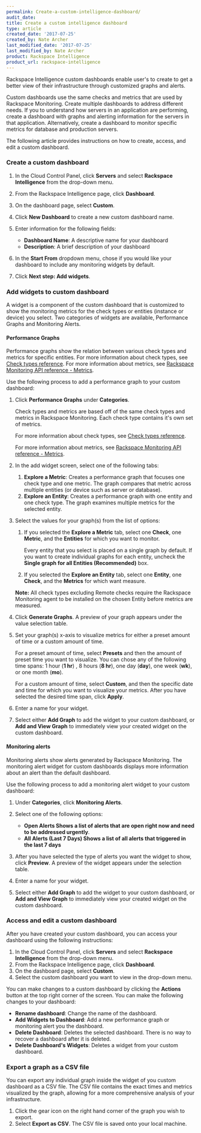 ```yaml
---
permalink: Create-a-custom-intelligence-dashboard/
audit_date:
title: Create a custom intelligence dashboard
type: article
created_date: '2017-07-25'
created_by: Nate Archer
last_modified_date: '2017-07-25'
last_modified_by: Nate Archer
product: Rackspace Intelligence
product_url: rackspace-intelligence
---
```


Rackspace Intelligence custom dashboards enable user's to create to get a better view of their infrastructure through customized graphs and alerts.

Custom dashboards use the same checks and metrics that are used by Rackspace Monitoring. Create multiple dashboards to address different needs. If you to understand how servers in an application are performing, create a dashboard with graphs and alerting information for the servers in that application. Alternatively, create a dashboard to monitor specific metrics for database and production servers.

The following article provides instructions on how to create, access, and edit a custom dashboard.

### Create a custom dashboard

1. In the Cloud Control Panel, click **Servers** and select **Rackspace Intelligence** from the drop-down menu.
2. From the Rackspace Intelligence page, click **Dashboard**.
3. On the dashboard page, select **Custom**.
4. Click **New Dashboard** to create a new custom dashboard name.
5. Enter information for the following fields:

   - **Dashboard Name**: A descriptive name for your dashboard
   - **Description**: A brief description of your dashboard

6. In the **Start From** dropdown menu, chose if you would like your dashboard to include any monitoring widgets by default.
7. Click **Next step: Add widgets**.

### Add widgets to custom dashboard

A widget is a component of the custom dashboard that is customized to show the monitoring metrics for the check types or entities (instance or device) you select. Two categories of widgets are available, Performance Graphs and Monitoring Alerts.

#### Performance Graphs

Performance graphs show the relation between various check types and metrics for specific entities. For more information about check types, see [Check types reference](https://developer.rackspace.com/docs/rackspace-monitoring/v1/tech-ref-info/check-type-reference/). For more information about metrics, see [Rackspace Monitoring API reference - Metrics](https://developer.rackspace.com/docs/rackspace-monitoring/v1/api-reference/metrics-operations/).

Use the following process to add a performance graph to your custom dashboard:

1. Click **Performance Graphs** under **Categories**.

    Check types and metrics are based off of the same check types and metrics in Rackspace Monitoring. Each check type contains it's own set of metrics.

    For more information about check types, see [Check types reference](https://developer.rackspace.com/docs/rackspace-monitoring/v1/tech-ref-info/check-type-reference/).

    For more information about metrics, see [Rackspace Monitoring API reference - Metrics](https://developer.rackspace.com/docs/rackspace-monitoring/v1/api-reference/metrics-operations/).

2. In the add widget screen, select one of the following tabs:

   1. **Explore a Metric**: Creates a performance graph that focuses one check type and one metric. The graph compares that metric across multiple entities (or device such as server or database).
   2. **Explore an Entity**: Creates a performance graph with one entity and one check type. The graph examines multiple metrics for the selected entity.

3. Select the values for your graph(s) from the list of options:

   1. If you selected the **Explore a Metric** tab, select one **Check**, one **Metric**, and the **Entities** for which you want to monitor.

       Every entity that you select is placed on a single graph by default. If you want to create individual graphs for each entity, uncheck the **Single graph for all Entities (Recommended)** box.

   2. If you selected the **Explore an Entity** tab, select one **Entity**, one **Check**, and the **Metrics** for which want measure.

   **Note:** All check types excluding Remote checks require the Rackspace Monitoring agent to be installed on the chosen Entity before metrics are measured.

4. Click **Generate Graphs**. A preview of your graph appears under the value selection table.

5. Set your graph(s) x-axis to visualize metrics for either a preset amount of time or a custom amount of time.

   For a preset amount of time, select **Presets** and then the amount of preset time you want to visualize. You can chose any of the following time spans: 1 hour (**1 hr**) , 8 hours (**8 hr**), one day (**day**), one week (**wk**), or one month (**mo**).

   For a custom amount of time, select **Custom**, and then the specific date and time for which you want to visualize your metrics. After you have selected the desired time span, click **Apply**.

6. Enter a name for your widget.
7. Select either **Add Graph** to add the widget to your custom dashboard, or **Add and View Graph** to immediately view your created widget on the custom dashboard.

#### Monitoring alerts

Monitoring alerts show alerts generated by Rackspace Monitoring. The monitoring alert widget for custom dashboards displays more information about an alert than the default dashboard.

Use the following process to add a monitoring alert widget to your custom dashboard:

1. Under **Categories**, click **Monitoring Alerts**.
2. Select one of the following options:

   - **Open Alerts Shows a list of alerts that are open right now and need to be addressed urgently**.
   - **All Alerts (Last 7 Days) Shows a list of all alerts that triggered in the last 7 days**

3. After you have selected the type of alerts you want the widget to show, click **Preview**. A preview of the widget appears under the selection table.
4. Enter a name for your widget.
5. Select either **Add Graph** to add the widget to your custom dashboard, or **Add and View Graph** to immediately view your created widget on the custom dashboard.

### Access and edit a custom dashboard

After you have created your custom dashboard, you can access your dashboard using the following instructions:

1. In the Cloud Control Panel, click **Servers** and select **Rackspace Intelligence** from the drop-down menu.
2. From the Rackspace Intelligence page, click **Dashboard**.
3. On the dashboard page, select **Custom**.
4. Select the custom dashboard you want to view in the drop-down menu.

You can make changes to a custom dashboard by clicking the **Actions** button at the top right corner of the screen. You can make the following changes to your dashboard:

- **Rename dashboard**: Change the name of the dashboard.
- **Add Widgets to Dashboard**: Add a new performance graph or monitoring alert you the dashboard.
- **Delete Dashboard**: Deletes the selected dashboard. There is no way to recover a dashboard after it is deleted.
- **Delete Dashboard's Widgets**: Deletes a widget from your custom dashboard.

### Export a graph as a CSV file

You can export any individual graph inside the widget of you custom dashboard as a CSV file. The CSV file contains the exact times and metrics visualized by the graph, allowing for a more comprehensive analysis of your infrastructure.

1. Click the gear icon on the right hand corner of the graph you wish to export.
2. Select **Export as CSV**. The CSV file is saved onto your local machine.
